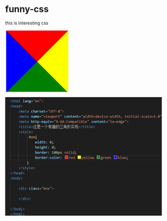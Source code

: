 # funny-css
this is interesting css 

![Image text](https://github.com/hzlshen/Imgage_box/blob/master/triangle.jpg)

![Image text](https://github.com/hzlshen/Imgage_box/blob/master/css_interesting.png)
